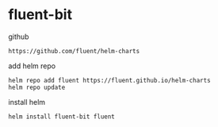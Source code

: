

# fluent-bit

github

```shell
https://github.com/fluent/helm-charts
```

add helm repo

```shell
helm repo add fluent https://fluent.github.io/helm-charts
helm repo update
```

install helm

```shell
helm install fluent-bit fluent
```
